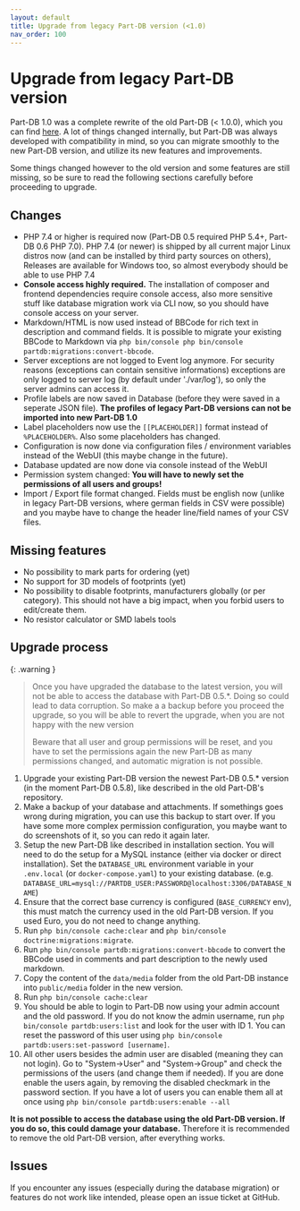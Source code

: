 ```yaml
---
layout: default
title: Upgrade from legacy Part-DB version (<1.0)
nav_order: 100
---
```


# Upgrade from legacy Part-DB version

Part-DB 1.0 was a complete rewrite of the old Part-DB (< 1.0.0), which you can find [here](https://github.com/Part-DB/Part-DB). A lot of things changed internally, but Part-DB was always developed with compatibility in mind, so you can migrate smoothly to the new Part-DB version, and utilize its new features and improvements.

Some things changed however to the old version and some features are still missing, so be sure to read the following sections carefully before proceeding to upgrade.

## Changes
* PHP 7.4 or higher is required now (Part-DB 0.5 required PHP 5.4+, Part-DB 0.6 PHP 7.0). 
  PHP 7.4 (or newer) is shipped by all current major Linux distros now (and can be installed by third party sources on others),
  Releases are available for Windows too, so almost everybody should be able to use PHP 7.4
* **Console access highly required.** The installation of composer and frontend dependencies require console access, also more sensitive stuff like database migration work via CLI now, so you should have console access on your server.
* Markdown/HTML is now used instead of BBCode for rich text in description and command fields.
 It is possible to migrate your existing BBCode to Markdown via `php bin/console php bin/console partdb:migrations:convert-bbcode`.
* Server exceptions are not logged to Event log anymore. For security reasons (exceptions can contain sensitive informations)
 exceptions are only logged to server log (by default under './var/log'), so only the server admins can access it.
* Profile labels are now saved in Database (before they were saved in a seperate JSON file). **The profiles of legacy Part-DB versions can not be imported into new Part-DB 1.0**
* Label placeholders now use the `[[PLACEHOLDER]]` format instead of `%PLACEHOLDER%`. Also some placeholders has changed.
* Configuration is now done via configuration files / environment variables instead of the WebUI (this maybe change in the future).
* Database updated are now done via console instead of the WebUI
* Permission system changed: **You will have to newly set the permissions of all users and groups!**
* Import / Export file format changed. Fields must be english now (unlike in legacy Part-DB versions, where german fields in CSV were possible)
and you maybe have to change the header line/field names of your CSV files.

## Missing features
* No possibility to mark parts for ordering (yet)
* No support for 3D models of footprints (yet)
* No possibility to disable footprints, manufacturers globally (or per category). This should not have a big impact, when you forbid users to edit/create them.
* No resistor calculator or SMD labels tools

## Upgrade process

{: .warning }
> Once you have upgraded the database to the latest version, you will not be able to access the database with Part-DB 0.5.*. Doing so could lead to data corruption. So make a a backup before you proceed the upgrade, so you will be able to revert the upgrade, when you are not happy with the new version
>
> Beware that all user and group permissions will be reset, and you have to set the permissions again 
> the new Part-DB as many permissions changed, and automatic migration is not possible.

 1. Upgrade your existing Part-DB version the newest Part-DB 0.5.* version (in the moment Part-DB 0.5.8), like described in the old Part-DB's repository.
 2. Make a backup of your database and attachments. If somethings goes wrong during migration, you can use this backup to start over. If you have some more complex permission configuration, you maybe want to do screenshots of it, so you can redo it again later.
 3. Setup the new Part-DB like described in installation section. You will need to do the setup for a MySQL instance (either via docker or direct installation). Set the `DATABASE_URL` environment variable in your `.env.local` (or `docker-compose.yaml`) to your existing database. (e.g. `DATABASE_URL=mysql://PARTDB_USER:PASSWORD@localhost:3306/DATABASE_NAME`)
 4. Ensure that the correct base currency is configured (`BASE_CURRENCY` env), this must match the currency used in the old Part-DB version. If you used Euro, you do not need to change anything. 
 5. Run `php bin/console cache:clear` and `php bin/console doctrine:migrations:migrate`.
 4. Run `php bin/console partdb:migrations:convert-bbcode` to convert the BBCode used in comments and part description to the newly used markdown.
 5. Copy the content of the `data/media` folder from the old Part-DB instance into `public/media` folder in the new version.
 6. Run `php bin/console cache:clear`
 7. You should be able to login to Part-DB now using your admin account and the old password. If you do not know the admin username, run `php bin/console partdb:users:list` and look for the user with ID 1. You can reset the password of this user using `php bin/console partdb:users:set-password [username]`.
 8. All other users besides the admin user are disabled (meaning they can not login). Go to "System->User" and "System->Group" and check the permissions of the users (and change them if needed). If you are done enable the users again, by removing the disabled checkmark in the password section. If you have a lot of users you can enable them all at once using `php bin/console partdb:users:enable --all`

**It is not possible to access the database using the old Part-DB version. 
If you do so, this could damage your database.** Therefore it is recommended to remove the old Part-DB version, after everything works.


## Issues
If you encounter any issues (especially during the database migration) or features do not work like intended, please open an issue ticket at GitHub.